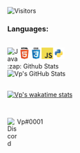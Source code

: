 

 ![Visitors](https://page-views.glitch.me/badge?page_id=HerraVp.visitor-badge.issue.1)
 
 
 ### Languages:
<br>
<img align="left" alt="Java" width="26px" src="https://cdn.jsdelivr.net/npm/simple-icons@v3/icons/java.svg"/>
<img align="left" alt="HTML" width="26px" src="https://raw.githubusercontent.com/github/explore/80688e429a7d4ef2fca1e82350fe8e3517d3494d/topics/html/html.png"/>
<img align="left" alt="CSS" width="26px" src="https://raw.githubusercontent.com/github/explore/80688e429a7d4ef2fca1e82350fe8e3517d3494d/topics/css/css.png"/>
<img align="left" alt="Javascript" width="26px" src="https://raw.githubusercontent.com/github/explore/80688e429a7d4ef2fca1e82350fe8e3517d3494d/topics/javascript/javascript.png"/>
<img align="left" alt="Python" width="26px" src="https://raw.githubusercontent.com/github/explore/80688e429a7d4ef2fca1e82350fe8e3517d3494d/topics/python/python.png"/>
 <br/>

<br>
    <summary>:zap: Github Stats</summary>
    <img align="left" alt="Vp's GitHub Stats" src="https://github-readme-stats-hwa9vez0v.vercel.app/api?username=HerraVp&show_icons=true&hide_border=false&theme=tokyonight"/>
<br/>


<br>

 [![Vp's wakatime stats](https://github-readme-stats.vercel.app/api/wakatime?username=HerraVp)](https://github.com/anuraghazra/github-readme-stats)
 
 <br/>



<p align="left">

<img align="left" alt="Discord" width="22px" src="https://cdn.jsdelivr.net/npm/simple-icons@v3/icons/discord.svg"/> Vp#0001

</p>


